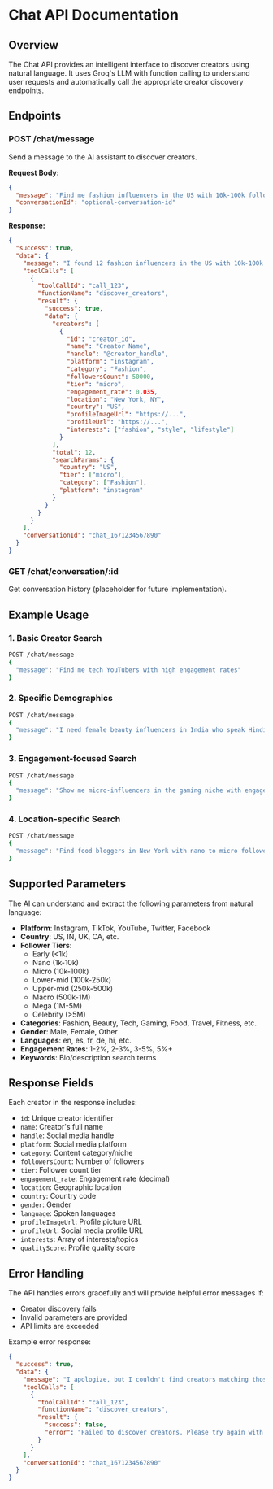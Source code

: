 # Chat API Documentation

## Overview

The Chat API provides an intelligent interface to discover creators using natural language. It uses Groq's LLM with function calling to understand user requests and automatically call the appropriate creator discovery endpoints.

## Endpoints

### POST /chat/message

Send a message to the AI assistant to discover creators.

**Request Body:**

```json
{
  "message": "Find me fashion influencers in the US with 10k-100k followers",
  "conversationId": "optional-conversation-id"
}
```

**Response:**

```json
{
  "success": true,
  "data": {
    "message": "I found 12 fashion influencers in the US with 10k-100k followers. Here are the results:",
    "toolCalls": [
      {
        "toolCallId": "call_123",
        "functionName": "discover_creators",
        "result": {
          "success": true,
          "data": {
            "creators": [
              {
                "id": "creator_id",
                "name": "Creator Name",
                "handle": "@creator_handle",
                "platform": "instagram",
                "category": "Fashion",
                "followersCount": 50000,
                "tier": "micro",
                "engagement_rate": 0.035,
                "location": "New York, NY",
                "country": "US",
                "profileImageUrl": "https://...",
                "profileUrl": "https://...",
                "interests": ["fashion", "style", "lifestyle"]
              }
            ],
            "total": 12,
            "searchParams": {
              "country": "US",
              "tier": ["micro"],
              "category": ["Fashion"],
              "platform": "instagram"
            }
          }
        }
      }
    ],
    "conversationId": "chat_1671234567890"
  }
}
```

### GET /chat/conversation/:id

Get conversation history (placeholder for future implementation).

## Example Usage

### 1. Basic Creator Search

```bash
POST /chat/message
{
  "message": "Find me tech YouTubers with high engagement rates"
}
```

### 2. Specific Demographics

```bash
POST /chat/message
{
  "message": "I need female beauty influencers in India who speak Hindi and have 100k+ followers"
}
```

### 3. Engagement-focused Search

```bash
POST /chat/message
{
  "message": "Show me micro-influencers in the gaming niche with engagement rates above 3%"
}
```

### 4. Location-specific Search

```bash
POST /chat/message
{
  "message": "Find food bloggers in New York with nano to micro follower counts"
}
```

## Supported Parameters

The AI can understand and extract the following parameters from natural language:

- **Platform**: Instagram, TikTok, YouTube, Twitter, Facebook
- **Country**: US, IN, UK, CA, etc.
- **Follower Tiers**:
  - Early (<1k)
  - Nano (1k-10k)
  - Micro (10k-100k)
  - Lower-mid (100k-250k)
  - Upper-mid (250k-500k)
  - Macro (500k-1M)
  - Mega (1M-5M)
  - Celebrity (>5M)
- **Categories**: Fashion, Beauty, Tech, Gaming, Food, Travel, Fitness, etc.
- **Gender**: Male, Female, Other
- **Languages**: en, es, fr, de, hi, etc.
- **Engagement Rates**: 1-2%, 2-3%, 3-5%, 5%+
- **Keywords**: Bio/description search terms

## Response Fields

Each creator in the response includes:

- `id`: Unique creator identifier
- `name`: Creator's full name
- `handle`: Social media handle
- `platform`: Social media platform
- `category`: Content category/niche
- `followersCount`: Number of followers
- `tier`: Follower count tier
- `engagement_rate`: Engagement rate (decimal)
- `location`: Geographic location
- `country`: Country code
- `gender`: Gender
- `language`: Spoken languages
- `profileImageUrl`: Profile picture URL
- `profileUrl`: Social media profile URL
- `interests`: Array of interests/topics
- `qualityScore`: Profile quality score

## Error Handling

The API handles errors gracefully and will provide helpful error messages if:

- Creator discovery fails
- Invalid parameters are provided
- API limits are exceeded

Example error response:

```json
{
  "success": true,
  "data": {
    "message": "I apologize, but I couldn't find creators matching those specific criteria. Would you like to try with different parameters or expand your search?",
    "toolCalls": [
      {
        "toolCallId": "call_123",
        "functionName": "discover_creators",
        "result": {
          "success": false,
          "error": "Failed to discover creators. Please try again with different parameters."
        }
      }
    ],
    "conversationId": "chat_1671234567890"
  }
}
```
